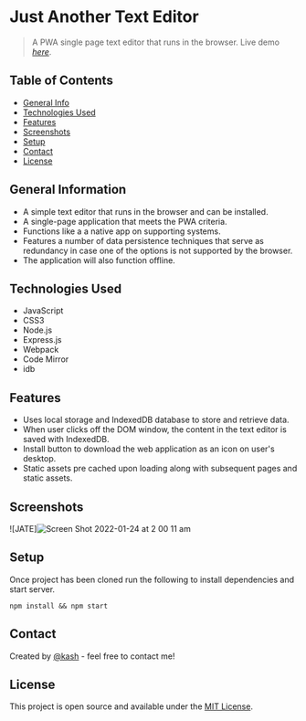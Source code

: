 # Just Another Text Editor

> A PWA single page text editor that runs in the browser.
> Live demo [_here_](https://pacific-garden-16537.herokuapp.com/).

## Table of Contents

- [General Info](#general-information)
- [Technologies Used](#technologies-used)
- [Features](#features)
- [Screenshots](#screenshots)
- [Setup](#setup)
- [Contact](#contact)
- [License](#license)

## General Information

- A simple text editor that runs in the browser and can be installed.
- A single-page application that meets the PWA criteria.
- Functions like a a native app on supporting systems.
- Features a number of data persistence techniques that serve as redundancy in case one of the options is not supported by the browser.
- The application will also function offline.

## Technologies Used

- JavaScript
- CSS3
- Node.js
- Express.js
- Webpack
- Code Mirror
- idb

## Features

- Uses local storage and IndexedDB database to store and retrieve data.
- When user clicks off the DOM window, the content in the text editor is saved with IndexedDB.
- Install button to download the web application as an icon on user's desktop.
- Static assets pre cached upon loading along with subsequent pages and static assets.

## Screenshots

![JATE]![Screen Shot 2022-01-24 at 2 00 11 am](https://user-images.githubusercontent.com/88652187/150684700-b1242468-5ccd-449c-83ee-732c2d09e5d3.png)

## Setup

Once project has been cloned run the following to install dependencies and start server.

```
npm install && npm start
```

## Contact

Created by [@kash](https://github.com/kashpateltech) - feel free to contact me!

## License

This project is open source and available under the [MIT License](LICENSE).
